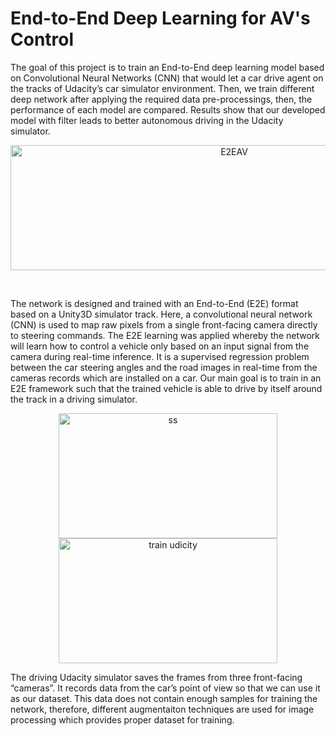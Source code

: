 # End-to-End Deep Learning for AV's Control


The goal of this project is to train an End-to-End deep learning model based on Convolutional Neural Networks (CNN) that would let a car drive agent on the tracks of Udacity’s car simulator environment. Then, we train different deep network after applying the required data pre-processings, then, the performance of each model are compared. Results show that our developed model with filter leads to better autonomous driving in the Udacity simulator.

<p align="center">
    <img  width="700" height="200" alt="E2EAV" src="https://user-images.githubusercontent.com/71558720/93715363-ca5b2c80-fb36-11ea-87a6-a78c64677d8f.png">
</p> <br />


 The network is designed and trained with an End-to-End (E2E) format based on a Unity3D simulator track. Here, a convolutional neural network (CNN) is used to map raw pixels from a single front-facing camera directly to steering commands. The E2E learning was applied whereby the network will learn how to control a vehicle only based on an input signal from the camera during real-time inference. It is a supervised regression problem between the car steering angles and the road images in real-time from the cameras records which are installed on a car. Our main goal is to train in an E2E framework such that the trained vehicle is able to drive by itself around the track in a driving simulator.
<br />
<p align="center">
<img width="350" height="200" hspace="20" alt="ss" src="https://user-images.githubusercontent.com/71558720/93714984-53249900-fb34-11ea-8b64-b53478ad68ce.png"/> 
<img width="350" height="200" hspace="20" alt="train udicity" src="https://user-images.githubusercontent.com/71558720/93675645-ffee1000-fa79-11ea-942c-8c3f01992592.PNG"/>
</p>
 
  The driving Udacity simulator saves the frames from three front-facing “cameras”. It records data from the car’s point of view so that we can use it as our dataset.  This data does not contain enough samples for training the network, therefore, different augmentaiton techniques are used for image processing which provides proper dataset for training.
